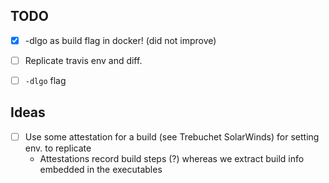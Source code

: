 ## TODO

- [x] -dlgo as build flag in docker! (did not improve)
- [ ] Replicate travis env and diff.
- [ ] `-dlgo` flag


## Ideas
- [ ] Use some attestation for a build (see Trebuchet SolarWinds) for setting env. to replicate
    - Attestations record build steps (?) whereas we extract build info embedded in the executables